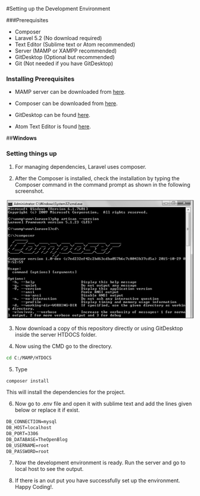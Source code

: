 #Setting up the Development Environment

###Prerequisites

- Composer
- Laravel 5.2 (No download required)
- Text Editor (Sublime text or Atom recommended)
- Server (MAMP or XAMPP recommended)
- GitDesktop (Optional but recommended)
- Git (Not needed if you have GitDesktop)


### **Installing Prerequisites**

- MAMP server can be downloaded from [here](https://www.mamp.info/en/downloads/).

- Composer can be downloaded from [here](https://getcomposer.org/download/).

- GitDesktop can be found [here](https://desktop.github.com).

- Atom Text Editor is found [here](https://atom.io/).

##**Windows**

### Setting things up

1.  For managing dependencies, Laravel uses composer.

2. After the Composer is installed, check the installation by typing the Composer command in the command prompt as shown in the following screenshot.

<img src="/images/composer.jpg">

3. Now download a copy of this repository directly or using GitDesktop inside the server HTDOCS folder.

4. Now using the CMD go to the directory.

```sh
cd C:/MAMP/HTDOCS
```

5. Type

```
composer install
```

This will install the dependencies for the project.

6. Now go to .env file and open it with sublime text and add the lines given below or replace it if exist.

````
DB_CONNECTION=mysql
DB_HOST=localhost
DB_PORT=3306
DB_DATABASE=TheOpenBlog
DB_USERNAME=root
DB_PASSWORD=root

````

7. Now the development environment is ready. Run the server and go to local host to see the output.

8. If there is an out put you have successfully set up the environment. Happy Coding!.  
